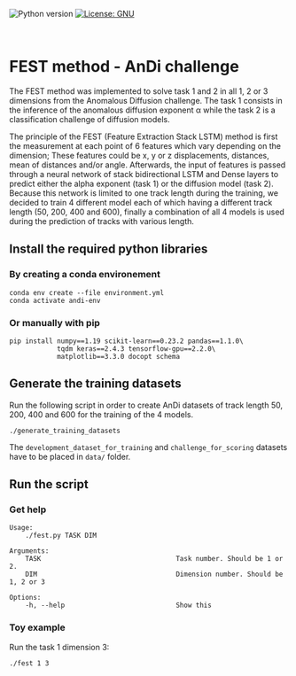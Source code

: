 ![Python version](https://img.shields.io/badge/python-3-brightgreen.svg)
[![License: GNU](https://img.shields.io/badge/License-GNU-yellow.svg)](http://www.gnu.org/licenses/gpl-3.0.en.html)

<br>

# FEST method - AnDi challenge

The FEST method was implemented to solve task 1 and 2 in all 1, 2 or 3 dimensions from the Anomalous Diffusion challenge.
The task 1 consists in the inference of the anomalous diffusion exponent α while the task 2 is a classification challenge of diffusion models.

The principle of the FEST (Feature Extraction Stack LSTM) method is first the measurement at each point of 6 features which vary depending on the dimension; These features could be x, y or z displacements, distances, mean of distances and/or angle. Afterwards, the input of features is passed through a neural network of stack bidirectional LSTM and Dense layers to predict either the alpha exponent (task 1) or the diffusion model (task 2). Because this network is limited to one track length during the training, we decided to train 4 different model each of which having a different track length (50, 200, 400 and 600), finally a combination of all 4 models is used during the prediction of tracks with various length.


## Install the required python libraries

### By creating a conda environement

```
conda env create --file environment.yml
conda activate andi-env
```

### Or manually with pip

```
pip install numpy==1.19 scikit-learn==0.23.2 pandas==1.1.0\
            tqdm keras==2.4.3 tensorflow-gpu==2.2.0\
            matplotlib==3.3.0 docopt schema
```

## Generate the training datasets

Run the following script in order to create AnDi datasets of track length 50, 200, 400 and 600 for the training of the 4 models.

```
./generate_training_datasets
```

The `development_dataset_for_training` and `challenge_for_scoring` datasets have to be placed in `data/` folder.

## Run the script

### Get help

```
Usage:
    ./fest.py TASK DIM

Arguments:
    TASK                                  Task number. Should be 1 or 2.
    DIM                                   Dimension number. Should be 1, 2 or 3

Options:
    -h, --help                            Show this
```

### Toy example

Run the task 1 dimension 3:
```
./fest 1 3
```
